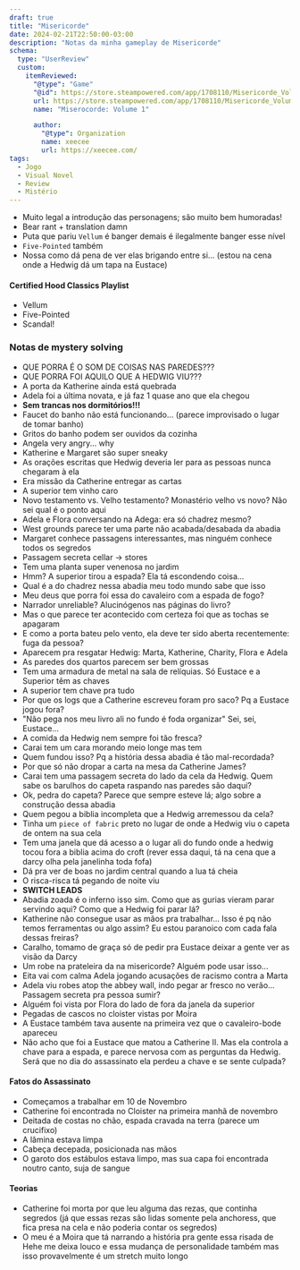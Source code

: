 ```yaml
---
draft: true
title: "Misericorde"
date: 2024-02-21T22:50:00-03:00
description: "Notas da minha gameplay de Misericorde"
schema:
  type: "UserReview"
  custom:
    itemReviewed:
      "@type": "Game"
      "@id": https://store.steampowered.com/app/1708110/Misericorde_Volume_One/
      url: https://store.steampowered.com/app/1708110/Misericorde_Volume_One/
      name: "Miserocorde: Volume 1"

      author:
        "@type": Organization
        name: xeecee
        url: https://xeecee.com/
tags:
  - Jogo
  - Visual Novel
  - Review
  - Mistério
---
```


- Muito legal a introdução das personagens; são muito bem humoradas!
- Bear rant + translation damn
- Puta que pariu `Vellum` é banger demais é ilegalmente banger esse nível
- `Five-Pointed` também
- Nossa como dá pena de ver elas brigando entre si... (estou na cena onde a Hedwig dá um tapa na Eustace)

#### Certified Hood Classics Playlist

- Vellum
- Five-Pointed
- Scandal!

### Notas de mystery solving

- QUE PORRA É O SOM DE COISAS NAS PAREDES???
- QUE PORRA FOI AQUILO QUE A HEDWIG VIU???
- A porta da Katherine ainda está quebrada
- Adela foi a última novata, e já faz 1 quase ano que ela chegou
- **Sem trancas nos dormitórios!!!**
- Faucet do banho não está funcionando... (parece improvisado o lugar de tomar banho)
- Gritos do banho podem ser ouvidos da cozinha
- Angela very angry... why
- Katherine e Margaret são super sneaky
- As orações escritas que Hedwig deveria ler para as pessoas nunca chegaram à ela
- Era missão da Catherine entregar as cartas
- A superior tem vinho caro
- Novo testamento vs. Velho testamento? Monastério velho vs novo? Não sei qual é o ponto aqui
- Adela e Flora conversando na Adega: era só chadrez mesmo?
- West grounds parece ter uma parte não acabada/desabada da abadia
- Margaret conhece passagens interessantes, mas ninguém conhece todos os segredos
- Passagem secreta cellar -> stores
- Tem uma planta super venenosa no jardim
- Hmm? A superior tirou a espada? Ela tá escondendo coisa...
- Qual é a do chadrez nessa abadia meu todo mundo sabe que isso
- Meu deus que porra foi essa do cavaleiro com a espada de fogo?
- Narrador unreliable? Alucinógenos nas páginas do livro?
- Mas o que parece ter acontecido com certeza foi que as tochas se apagaram
- E como a porta bateu pelo vento, ela deve ter sido aberta recentemente: fuga da pessoa?
- Aparecem pra resgatar Hedwig: Marta, Katherine, Charity, Flora e Adela
- As paredes dos quartos parecem ser bem grossas
- Tem uma armadura de metal na sala de relíquias. Só Eustace e a Superior têm as chaves
- A superior tem chave pra tudo
- Por que os logs que a Catherine escreveu foram pro saco? Pq a Eustace jogou fora?
- "Não pega nos meu livro ali no fundo é foda organizar" Sei, sei, Eustace...
- A comida da Hedwig nem sempre foi tão fresca?
- Carai tem um cara morando meio longe mas tem
- Quem fundou isso? Pq a história dessa abadia é tão mal-recordada?
- Por que só não dropar a carta na mesa da Catherine James?
- Carai tem uma passagem secreta do lado da cela da Hedwig. Quem sabe os barulhos do capeta raspando nas paredes são daqui?
- Ok, pedra do capeta? Parece que sempre esteve lá; algo sobre a construção dessa abadia
- Quem pegou a biblia incompleta que a Hedwig arremessou da cela?
- Tinha um `piece of fabric` preto no lugar de onde a Hedwig viu o capeta de ontem na sua cela
- Tem uma janela que dá acesso a o lugar ali do fundo onde a hedwig tocou fora a biblia acima do croft (rever essa daqui, tá na cena que a darcy olha pela janelinha toda fofa)
- Dá pra ver de boas no jardim central quando a lua tá cheia
- O risca-risca tá pegando de noite viu
- **SWITCH LEADS**
- Abadia zoada é o inferno isso sim. Como que as gurias vieram parar servindo aqui? Como que a Hedwig foi parar lá?
- Katherine não consegue usar as mãos pra trabalhar... Isso é pq não temos ferramentas ou algo assim? Eu estou paranoico com cada fala dessas freiras?
- Caralho, tomamo de graça só de pedir pra Eustace deixar a gente ver as visão da Darcy
- Um robe na prateleira da na misericorde? Alguém pode usar isso...
- Eita vai com calma Adela jogando acusações de racismo contra a Marta
- Adela viu robes atop the abbey wall, indo pegar ar fresco no verão... Passagem secreta pra pessoa sumir?
- Alguém foi vista por Flora do lado de fora da janela da superior
- Pegadas de cascos no cloister vistas por Moira
- A Eustace também tava ausente na primeira vez que o cavaleiro-bode apareceu
- Não acho que foi a Eustace que matou a Catherine II. Mas ela controla a chave para a espada, e parece nervosa com as perguntas da Hedwig. Será que no dia do assassinato ela perdeu a chave e se sente culpada?

#### Fatos do Assassinato

- Começamos a trabalhar em 10 de Novembro
- Catherine foi encontrada no Cloister na primeira manhã de novembro
- Deitada de costas no chão, espada cravada na terra (parece um crucifixo)
- A lâmina estava limpa
- Cabeça decepada, posicionada nas mãos
- O garoto dos estábulos estava limpo, mas sua capa foi encontrada noutro canto, suja de sangue

#### Teorias

- Catherine foi morta por que leu alguma das rezas, que continha segredos (já que essas rezas são lidas somente pela anchoress, que fica presa na cela e não poderia contar os segredos)
- O meu é a Moira que tá narrando a história pra gente essa risada de Hehe me deixa louco e essa mudança de personalidade também mas isso provavelmente é um stretch muito longo

